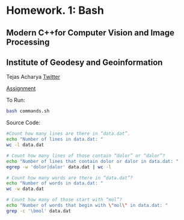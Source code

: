 # Homework. 1: Bash
## Modern C++for Computer Vision and Image Processing 
## Institute of Geodesy and Geoinformation

Tejas Acharya [Twitter](https://twitter.com/achte_te)

[Assignment](https://www.ipb.uni-bonn.de/html/teaching/modern-cpp/homeworks/homework_1.pdf)


To Run:
```sh
bash commands.sh
```
Source Code:
```sh
#Count how many lines are there in “data.dat”.
echo "Number of lines in data.dat: "
wc -l data.dat

# Count how many lines of those contain “dolor” or “dalor”?
echo "Number of lines that contain dolor or dalor in data.dat: "
egrep -w 'dolor|dalor' data.dat | wc -l

# Count how many words are there in “data.dat”?
echo "Number of words in data.dat: "
wc -w data.dat

# Count how many of those start with “mol”?
echo "Number of words that begin with \"mol\" in data.dat: "
grep -c '\bmol' data.dat
```